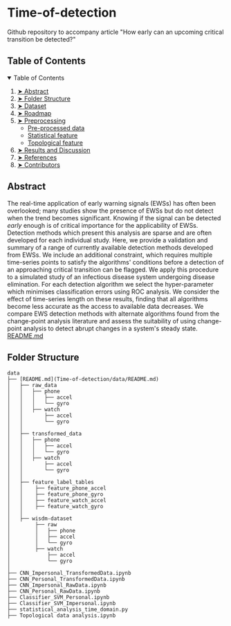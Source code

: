# Time-of-detection
Github repository to accompany article "How early can an upcoming critical transition be detected?"

<h2 id="table-of-contents"> Table of Contents</h2>

<details open="open">
  <summary>Table of Contents</summary>
  <ol>
    <li><a href="#about-the-project"> ➤ Abstract</a></li>
    <li><a href="#folder-structure"> ➤ Folder Structure</a></li>
    <li><a href="#dataset"> ➤ Dataset</a></li>
    <li><a href="#roadmap"> ➤ Roadmap</a></li>
    <li>
      <a href="#preprocessing"> ➤ Preprocessing</a>
      <ul>
        <li><a href="#preprocessed-data">Pre-processed data</a></li>
        <li><a href="#statistical-feature">Statistical feature</a></li>
        <li><a href="#topological-feature">Topological feature</a></li>
      </ul>
    </li>
    <!--<li><a href="#experiments">Experiments</a></li>-->
    <li><a href="#results-and-discussion"> ➤ Results and Discussion</a></li>
    <li><a href="#references"> ➤ References</a></li>
    <li><a href="#contributors"> ➤ Contributors</a></li>
  </ol>
</details>


<h2 id="about-the-project"> Abstract</h2>

The real-time application of early warning signals (EWSs) has often been overlooked; many studies show the presence of EWSs but do not detect when the trend becomes significant.  Knowing if the signal can be detected _early_ enough is of critical importance for the applicability of EWSs. Detection methods which present this analysis are sparse and are often developed for each individual study. Here, we provide a validation and summary of a range of currently available detection methods developed from EWSs. We include an additional constraint, which requires multiple time-series points to satisfy the algorithms' conditions before a detection of an approaching critical transition can be flagged.  We apply this procedure to a simulated study of an infectious disease system undergoing disease elimination. For each detection algorithm we select the hyper-parameter which minimises classification errors using ROC analysis. We consider the effect of time-series length on these results, finding that all algorithms become less accurate as the access to available data decreases.  We compare EWS detection methods with alternate algorithms found from the change-point analysis literature and assess the suitability of using change-point analysis to detect abrupt changes in a system's steady state. 
[README.md](./data/README.md)
<h2 id="folder-structure"> Folder Structure</h2>

    data
    ├── [README.md](Time-of-detection/data/README.md)
    │   ├── raw_data
    │   │   ├── phone
    │   │   │   ├── accel
    │   │   │   └── gyro
    │   │   ├── watch
    │   │       ├── accel
    │   │       └── gyro
    │   │
    │   ├── transformed_data
    │   │   ├── phone
    │   │   │   ├── accel
    │   │   │   └── gyro
    │   │   ├── watch
    │   │       ├── accel
    │   │       └── gyro
    │   │
    │   ├── feature_label_tables
    │   │    ├── feature_phone_accel
    │   │    ├── feature_phone_gyro
    │   │    ├── feature_watch_accel
    │   │    ├── feature_watch_gyro
    │   │
    │   ├── wisdm-dataset
    │        ├── raw
    │        │   ├── phone
    │        │   ├── accel
    │        │   └── gyro
    │        ├── watch
    │            ├── accel
    │            └── gyro
    │
    ├── CNN_Impersonal_TransformedData.ipynb
    ├── CNN_Personal_TransformedData.ipynb  
    ├── CNN_Impersonal_RawData.ipynb    
    ├── CNN_Personal_RawData.ipynb 
    ├── Classifier_SVM_Personal.ipynb
    ├── Classifier_SVM_Impersonal.ipynb
    ├── statistical_analysis_time_domain.py
    ├── Topological data analysis.ipynb  
